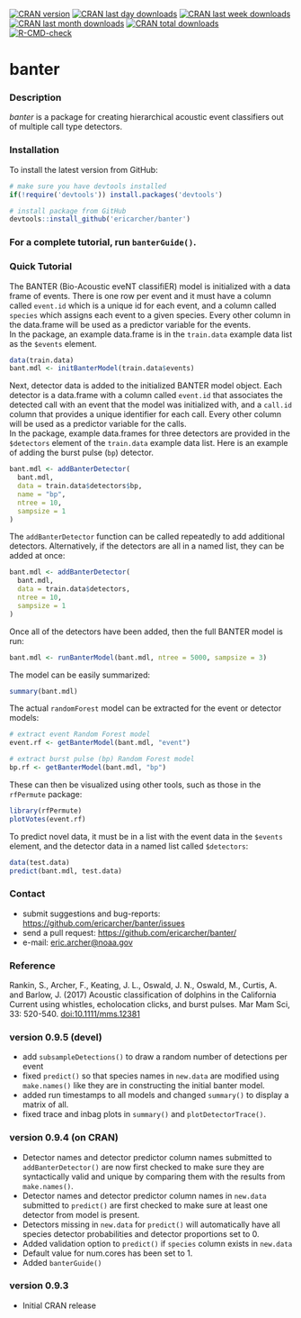[![CRAN version](http://www.r-pkg.org/badges/version/banter?color=red)](https://cran.r-project.org/package=banter)
[![CRAN last day downloads](http://cranlogs.r-pkg.org/badges/last-day/banter?color=red)](https://cran.r-project.org/package=banter)
[![CRAN last week downloads](http://cranlogs.r-pkg.org/badges/last-week/banter?color=red)](https://cran.r-project.org/package=banter)
[![CRAN last month downloads](http://cranlogs.r-pkg.org/badges/banter?color=red)](https://cran.r-project.org/package=banter)
[![CRAN total downloads](http://cranlogs.r-pkg.org/badges/grand-total/banter?color=red)](https://cran.r-project.org/package=banter)  
[![R-CMD-check](https://github.com/EricArcher/banter/workflows/R-CMD-check/badge.svg)](https://github.com/EricArcher/banter/actions)  

# banter

### Description

*banter* is a package for creating hierarchical acoustic event classifiers out of multiple call type detectors.

### Installation

To install the latest version from GitHub:

```r
# make sure you have devtools installed
if(!require('devtools')) install.packages('devtools')

# install package from GitHub
devtools::install_github('ericarcher/banter')
```

### For a complete tutorial, run `banterGuide()`.

### Quick Tutorial

The BANTER (Bio-Acoustic eveNT classifiER) model is initialized with a data frame of events. There is one row per event and it must have a column called `event.id` which is a unique id for each event, and a column called `species` which assigns each event to a given species. Every other column in the data.frame will be used as a predictor variable for the events.  
In the package, an example data.frame is in the `train.data` example data list as the `$events` element.
```r
data(train.data)
bant.mdl <- initBanterModel(train.data$events)
```

Next, detector data is added to the initialized BANTER model object. Each detector is a data.frame with a column called `event.id` that associates the detected call with an event that the model was initialized with, and a `call.id` column that provides a unique identifier for each call. Every other column will be used as a predictor variable for the calls.  
In the package, example data.frames for three detectors are provided in the `$detectors` element of the `train.data` example data list. Here is an example of adding the burst pulse (`bp`) detector.

```r
bant.mdl <- addBanterDetector(
  bant.mdl, 
  data = train.data$detectors$bp, 
  name = "bp",
  ntree = 10, 
  sampsize = 1
)
```

The `addBanterDetector` function can be called repeatedly to add additional detectors. Alternatively, if the detectors are all in a named list, they can be added at once:

```r
bant.mdl <- addBanterDetector(
  bant.mdl, 
  data = train.data$detectors, 
  ntree = 10, 
  sampsize = 1
)
```

Once all of the detectors have been added, then the full BANTER model is run:
```r
bant.mdl <- runBanterModel(bant.mdl, ntree = 5000, sampsize = 3)
```

The model can be easily summarized:
```r
summary(bant.mdl)
```

The actual `randomForest` model can be extracted for the event or detector models:
```r
# extract event Random Forest model
event.rf <- getBanterModel(bant.mdl, "event")

# extract burst pulse (bp) Random Forest model
bp.rf <- getBanterModel(bant.mdl, "bp")
```

These can then be visualized using other tools, such as those in the `rfPermute` package:
```r
library(rfPermute)
plotVotes(event.rf)
```

To predict novel data, it must be in a list with the event data in the `$events` element, and the detector data in a named list called `$detectors`:
```r
data(test.data)
predict(bant.mdl, test.data)
```

### Contact

* submit suggestions and bug-reports: <https://github.com/ericarcher/banter/issues>
* send a pull request: <https://github.com/ericarcher/banter/>
* e-mail: <eric.archer@noaa.gov>

### Reference
Rankin, S., Archer, F., Keating, J. L., Oswald, J. N., Oswald, M., Curtis, A. and Barlow, J. (2017) Acoustic classification of dolphins in the California Current using whistles, echolocation clicks, and burst pulses. Mar Mam Sci, 33: 520-540. [doi:10.1111/mms.12381](https://onlinelibrary.wiley.com/doi/abs/10.1111/mms.12381)

### version 0.9.5 (devel)

* add `subsampleDetections()` to draw a random number of detections per event
* fixed `predict()` so that species names in `new.data` are modified using `make.names()` like they are in constructing the initial banter model.
* added run timestamps to all models and changed `summary()` to display a matrix of all.
* fixed trace and inbag plots in `summary()` and `plotDetectorTrace()`.


### version 0.9.4 (on CRAN)

* Detector names and detector predictor column names submitted to `addBanterDetector()` are now first checked to make sure they are syntactically valid and unique by comparing them with the results from `make.names()`.
* Detector names and detector predictor column names in `new.data` submitted to `predict()` are first checked to make sure at least one detector from model is present.
* Detectors missing in `new.data` for `predict()` will automatically have all species detector probabilities and detector proportions set to 0.
* Added validation option to `predict()` if `species` column exists in `new.data`
* Default value for num.cores has been set to 1.
* Added `banterGuide()`

### version 0.9.3

* Initial CRAN release
